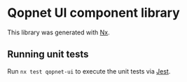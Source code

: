 # Qopnet UI component library

This library was generated with [Nx](https://nx.dev).

## Running unit tests

Run `nx test qopnet-ui` to execute the unit tests via [Jest](https://jestjs.io).
